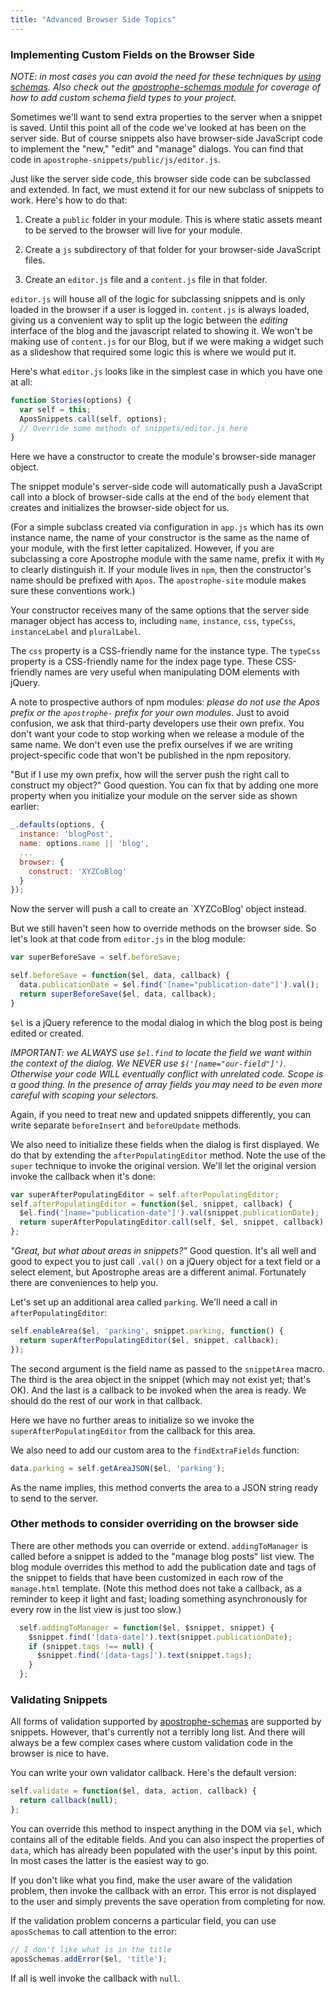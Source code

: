 ```yaml
---
title: "Advanced Browser Side Topics"
---
```


### Implementing Custom Fields on the Browser Side

*NOTE: in most cases you can avoid the need for these techniques by [using schemas](subclassing-snippets.html). Also check out the [apostrophe-schemas module](https://github.com/punkave/apostrophe-schemas) for coverage of how to add custom schema field types to your project.*

Sometimes we'll want to send extra properties to the server when a snippet is saved. Until this point all of the code we've looked at has been on the server side. But of course snippets also have browser-side JavaScript code to implement the "new," "edit" and "manage" dialogs. You can find that code in `apostrophe-snippets/public/js/editor.js`.

Just like the server side code, this browser side code can be subclassed and extended. In fact, we must extend it for our new subclass of snippets to work. Here's how to do that:

1. Create a `public` folder in your module. This is where static assets meant to be served to the browser will live for your module.

2. Create a `js` subdirectory of that folder for your browser-side JavaScript files.

3. Create an `editor.js` file and a `content.js` file in that folder.

`editor.js` will house all of the logic for subclassing snippets and is only loaded in the browser if a user is logged in. `content.js` is always loaded, giving us a convenient way to split up the logic between the _editing_ interface of the blog and the javascript related to showing it. We won't be making use of `content.js` for our Blog, but if we were making a widget such as a slideshow that required some logic this is where we would put it.

Here's what `editor.js` looks like in the simplest case in which you have one at all:

```javascript
function Stories(options) {
  var self = this;
  AposSnippets.call(self, options);
  // Override some methods of snippets/editor.js here
}
```

Here we have a constructor to create the module's browser-side manager object.

The snippet module's server-side code will automatically push a JavaScript call into a block of browser-side calls at the end of the `body` element that creates and initializes the browser-side object for us.

(For a simple subclass created via configuration in `app.js` which has its own instance name, the name of your constructor is the same as the name of your module, with the first letter capitalized. However, if you are subclassing a core Apostrophe module with the same name, prefix it with `My` to clearly distinguish it. If your module lives in `npm`, then the constructor's name should be prefixed with `Apos`. The `apostrophe-site` module makes sure these conventions work.)

Your constructor receives many of the same options that the server side manager object has access to, including `name`, `instance`, `css`, `typeCss`, `instanceLabel` and `pluralLabel`.

The `css` property is a CSS-friendly name for the instance type. The `typeCss` property is a CSS-friendly name for the index page type. These CSS-friendly names are very useful when manipulating DOM elements with jQuery.

A note to prospective authors of npm modules: *please do not use the Apos prefix or the `apostrophe-` prefix for your own modules*. Just to avoid confusion, we ask that third-party developers use their own prefix. You don't want your code to stop working when we release a module of the same name. We don't even use the prefix ourselves if we are writing project-specific code that won't be published in the npm repository.

"But if I use my own prefix, how will the server push the right call to construct my object?" Good question. You can fix that by adding one more property when you initialize your module on the server side as shown earlier:

```javascript
_.defaults(options, {
  instance: 'blogPost',
  name: options.name || 'blog',
  ...
  browser: {
    construct: 'XYZCoBlog'
  }
});
```

Now the server will push a call to create an `XYZCoBlog' object instead.

But we still haven't seen how to override methods on the browser side. So let's look at that code from `editor.js` in the blog module:

```javascript
var superBeforeSave = self.beforeSave;

self.beforeSave = function($el, data, callback) {
  data.publicationDate = $el.find('[name="publication-date"]').val();
  return superBeforeSave($el, data, callback);
}
```

 `$el` is a jQuery reference to the modal dialog in which the blog post is being edited or created.

*IMPORTANT: we ALWAYS use `$el.find` to locate the field we want within the context of the dialog. We NEVER use `$('[name="our-field"]')`. Otherwise your code WILL eventually conflict with unrelated code. Scope is a good thing. In the presence of array fields you may need to be even more careful with scoping your selectors.*

Again, if you need to treat new and updated snippets differently, you can write separate `beforeInsert` and `beforeUpdate` methods.

We also need to initialize these fields when the dialog is first displayed. We do that by extending the `afterPopulatingEditor` method. Note the use of the `super` technique to invoke the original version. We'll let the original version invoke the callback when it's done:

```javascript
var superAfterPopulatingEditor = self.afterPopulatingEditor;
self.afterPopulatingEditor = function($el, snippet, callback) {
  $el.find('[name="publication-date"]').val(snippet.publicationDate);
  return superAfterPopulatingEditor.call(self, $el, snippet, callback);
};
```

*"Great, but what about areas in snippets?"* Good question. It's all well and good to expect you to just call `.val()` on a jQuery object for a text field or a select element, but Apostrophe areas are a different animal. Fortunately there are conveniences to help you.

Let's set up an additional area called `parking`. We'll need a call in `afterPopulatingEditor`:

```javascript
self.enableArea($el, 'parking', snippet.parking, function() {
  return superAfterPopulatingEditor($el, snippet, callback);
});
```

The second argument is the field name as passed to the `snippetArea` macro. The third is the area object in the snippet (which may not exist yet; that's OK). And the last is a callback to be invoked when the area is ready. We should do the rest of our work in that callback.

Here we have no further areas to initialize so we invoke the `superAfterPopulatingEditor` from the callback for this area.

We also need to add our custom area to the `findExtraFields` function:

```javascript
data.parking = self.getAreaJSON($el, 'parking');
```

As the name implies, this method converts the area to a JSON string ready to send to the server.

### Other methods to consider overriding on the browser side

There are other methods you can override or extend. `addingToManager` is called before a snippet is added to the "manage blog posts" list view. The blog module overrides this method to add the publication date and tags of the snippet to fields that have been customized in each row of the `manage.html` template. (Note this method does not take a callback, as a reminder to keep it light and fast; loading something asynchronously for every row in the list view is just too slow.)

```javascript
  self.addingToManager = function($el, $snippet, snippet) {
    $snippet.find('[data-date]').text(snippet.publicationDate);
    if (snippet.tags !== null) {
      $snippet.find('[data-tags]').text(snippet.tags);
    }
  };
```

### Validating Snippets

All forms of validation supported by [apostrophe-schemas](https://github.com/punkave/apostrophe-schemas) are supported by snippets. However, that's currently not a terribly long list. And there will always be a few complex cases where custom validation code in the browser is nice to have.

You can write your own validator callback. Here's the default version:

```javascript
self.validate = function($el, data, action, callback) {
  return callback(null);
};
```

You can override this method to inspect anything in the DOM via `$el`, which contains all of the editable fields. And you can also inspect the properties of `data`, which has already been populated with the user's input by this point. In most cases the latter is the easiest way to go.

If you don't like what you find, make the user aware of the validation problem, then invoke the callback with an error. This error is not displayed to the user and simply prevents the save operation from completing for now.

If the validation problem concerns a particular field, you can use `aposSchemas` to call attention to the error:

```javascript
// I don't like what is in the title
aposSchemas.addError($el, 'title');
```

If all is well invoke the callback with `null`.
